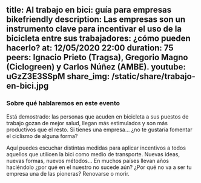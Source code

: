 title: Al trabajo en bici: guía para empresas bikefriendly
description: Las empresas son un instrumento clave para incentivar el uso de la bicicleta entre sus trabajadores: ¿cómo pueden hacerlo?
at: 12/05/2020 22:00
duration: 75
peers: Ignacio Prieto (Tragsa), Gregorio Magno (Ciclogreen) y Carlos Núñez (AMBE).
youtube: uGzZ3E3SSpM
share_img: /static/share/trabajo-en-bici.jpg
----
### Sobre qué hablaremos en este evento

Está demostrado: las personas que acuden en bicicleta a sus puestos de trabajo gozan de mejor salud, llegan más estimulados y son más productivos que el resto. Si tienes una empresa… ¿no te gustaría fomentar el ciclismo de alguna forma?

Aquí puedes escuchar distintas medidas para aplicar incentivos a todos aquellos que utilicen la bici como medio de transporte. Nuevas ideas, nuevas formas, nuevos métodos… En muchos países llevan años haciéndolo ¿por qué en el nuestro no sucede aún? ¿Por qué no va a ser tu empresa una de las pioneras? Renovarse o morir.
